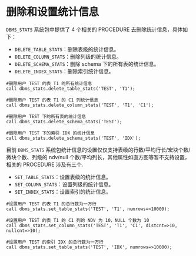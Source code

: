# 删除和设置统计信息

`DBMS_STATS` 系统包中提供了 4 个相关的 PROCEDURE 去删除统计信息，具体如下：

* `DELETE_TABLE_STATS`：删除表级的统计信息。
* `DELETE_COLUMN_STATS`：删除列级的统计信息。
* `DELETE_SCHEMA_STATS`：删除 schema 下的所有表的统计信息。
* `DELETE_INDEX_STATS`：删除索引统计信息。

```
#删除用户 TEST 的表 T1 的所有统计信息
call dbms_stats.delete_table_stats('TEST', 'T1');

#删除用户 TEST 的表 T1 的 C1 列统计信息
call dbms_stats.delete_column_stats('TEST', 'T1', 'C1');

#删除用户 TEST 下的所有表的统计信息
call dbms_stats.delete_schema_stats('TEST');

#删除用户 TEST 下的索引 IDX 的统计信息
call dbms_stats.delete_schema_stats('TEST', 'IDX');
```

目前 `DBMS_STATS` 系统包统计信息的设置仅仅支持表级的行数/平均行长/宏块个数/微块个数、列级的 ndv/null 个数/平均列长，其他属性如直方图等暂不支持设置，相关的 PROCEDURE 涉及有三个.

* `SET_TABLE_STATS`：设置表级的统计信息。
* `SET_COLUMN_STATS`：设置列级的统计信息。
* `SET_INDEX_STATS`：设置索引的统计信息。

```
#设置用户 TEST 的表 T1 的总行数为一万行
call dbms_stats.set_table_stats('TEST', 'T1', numrows=>10000);

#设置用户 TEST 的表 T1 的 C1 列的 NDV 为 10，NULL 个数为 10
call dbms_stats.set_column_stats('TEST', 'T1', 'C1', distcnt=>10, nullcnt=>10);

#设置用户 TEST 的索引 IDX 的总行数为一万行
call dbms_stats.set_table_stats('TEST', 'IDX', numrows=>10000);
```
